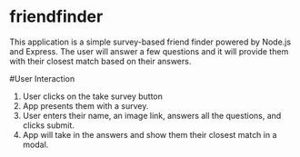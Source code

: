 # friendfinder

This application is a simple survey-based friend finder powered by Node.js and Express. The user will answer a few questions and it will provide them with their closest match based on their answers.

#User Interaction

1. User clicks on the take survey button
2. App presents them with a survey.
3. User enters their name, an image link, answers all the questions, and clicks submit.
4. App will take in the answers and show them their closest match in a modal.
